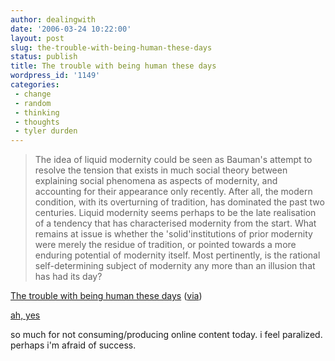 ```yaml
---
author: dealingwith
date: '2006-03-24 10:22:00'
layout: post
slug: the-trouble-with-being-human-these-days
status: publish
title: The trouble with being human these days
wordpress_id: '1149'
categories:
 - change
 - random
 - thinking
 - thoughts
 - tyler durden
---
```


> The idea of liquid modernity could be seen as Bauman's attempt to resolve the tension that exists in much social theory between explaining social phenomena as aspects of modernity, and accounting for their appearance only recently. After all, the modern condition, with its overturning of tradition, has dominated the past two centuries. Liquid modernity seems perhaps to be the late realisation of a tendency that has characterised modernity from the start. What remains at issue is whether the 'solid'institutions of prior modernity were merely the residue of tradition, or pointed towards a more enduring potential of modernity itself. Most pertinently, is the rational self-determining subject of modernity any more than an illusion that has had its day?

[The trouble with being human these days](http://www.culturewars.org.uk/2004-02/identity.htm) ([via](http://www.purselipsquarejaw.org/2006/03/attempt-to-get-my-brain-to-unclench.php))

[ah, yes]({{site.url}}/2006/02/20/random-2/ "tonight i was onceagain lamenting the lack of tools we have for dealing with what has become anexponential rate of collective change in our lives")

so much for not consuming/producing online content today. i feel paralized. perhaps i'm afraid of success.
